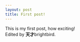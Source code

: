 ```yaml
---
layout: post
title: First post!
---
```


This is my first post, how exciting!  
Edited by **天才**brightbird.

